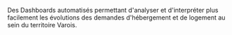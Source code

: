 Des Dashboards automatisés permettant d'analyser et d'interpréter plus facilement les évolutions des demandes d'hébergement et de logement au sein du territoire Varois.
